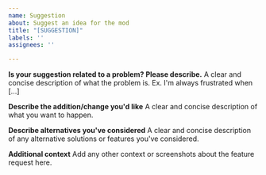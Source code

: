 ```yaml
---
name: Suggestion
about: Suggest an idea for the mod
title: "[SUGGESTION]"
labels: ''
assignees: ''

---
```


**Is your suggestion related to a problem? Please describe.**
A clear and concise description of what the problem is. Ex. I'm always frustrated when [...]

**Describe the addition/change you'd like**
A clear and concise description of what you want to happen.

**Describe alternatives you've considered**
A clear and concise description of any alternative solutions or features you've considered.

**Additional context**
Add any other context or screenshots about the feature request here.
